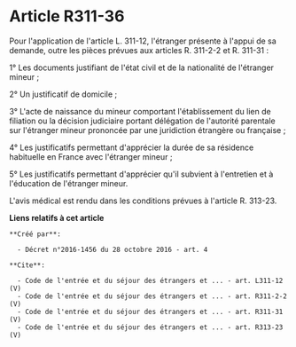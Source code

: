 # Article R311-36

Pour l'application de l'article L. 311-12, l'étranger présente à l'appui de sa demande, outre les pièces prévues aux articles
R. 311-2-2 et R. 311-31 : 

1° Les documents justifiant de l'état civil et de la nationalité de l'étranger mineur ; 

2° Un justificatif de domicile ; 

3° L'acte de naissance du mineur comportant l'établissement du lien de filiation ou la décision judiciaire portant délégation
de l'autorité parentale sur l'étranger mineur prononcée par une juridiction étrangère ou française ; 

4° Les justificatifs permettant d'apprécier la durée de sa résidence habituelle en France avec l'étranger mineur ; 

5° Les justificatifs permettant d'apprécier qu'il subvient à l'entretien et à l'éducation de l'étranger mineur. 

L'avis médical est rendu dans les conditions prévues à l'article R. 313-23.

**Liens relatifs à cet article**

	**Créé par**:

	  - Décret n°2016-1456 du 28 octobre 2016 - art. 4

	**Cite**:

	  - Code de l'entrée et du séjour des étrangers et ... - art. L311-12 (V)
	  - Code de l'entrée et du séjour des étrangers et ... - art. R311-2-2 (V)
	  - Code de l'entrée et du séjour des étrangers et ... - art. R311-31 (V)
	  - Code de l'entrée et du séjour des étrangers et ... - art. R313-23 (V)
